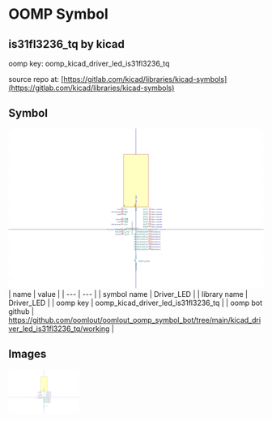# OOMP Symbol  
## is31fl3236_tq  by kicad  
  
oomp key: oomp_kicad_driver_led_is31fl3236_tq  
  
source repo at: [https://gitlab.com/kicad/libraries/kicad-symbols](https://gitlab.com/kicad/libraries/kicad-symbols)  
## Symbol  
  
[![working.png](working_600.png)](working.png)  
| name | value | 
| --- | --- | 
| symbol name | Driver_LED | 
| library name | Driver_LED | 
| oomp key | oomp_kicad_driver_led_is31fl3236_tq | 
| oomp bot github | https://github.com/oomlout/oomlout_oomp_symbol_bot/tree/main/kicad_driver_led_is31fl3236_tq/working | 
## Images  
  
[![working.png](working_140.png)](working.png)  
